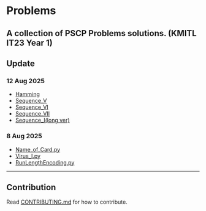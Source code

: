 # Problems
A collection of PSCP Problems solutions. (KMITL IT23 Year 1)
---
## Update
### 12 Aug 2025
- [Hamming](hamming.py)
- [Sequence_V](sequence_V.py)
- [Sequence_VI](sequence_VI.py)
- [Sequence_VII](sequence_VII.py)
- [Sequence_I(long ver)](sequence_I(long).py)
### 8 Aug 2025
- [Name_of_Card.py](Name_of_Card.py)
- [Virus_I.py](Virus_I.py)
- [RunLengthEncoding.py](RunLengthEncoding.py)
---
## Contribution
Read [CONTRIBUTING.md](.github/CONTRIBUTING.md) for how to contribute.
